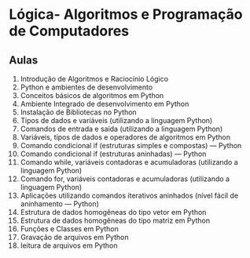 # Lógica- Algoritmos e Programação de Computadores 
## Aulas
1. Introdução de Algoritmos e Raciocínio Lógico
2. Python e ambientes de desenvolvimento
3. Conceitos básicos de algoritmos em Python
4. Ambiente Integrado de desenvolvimento em Python
5. Instalação de Bibliotecas no Python
6. Tipos de dados e variáveis (utilizando a linguagem Python)
7. Comandos de entrada e saída (utilizando a linguagem Python)
8. Variáveis, tipos de dados e operadores de algoritmos em Python
9. Comando condicional if (estruturas simples e compostas) — Python
10. Comando condicional if (estruturas aninhadas) — Python
11. Comando while, variáveis contadoras e acumuladoras (utilizando a linguagem Python)
12. Comando for, variáveis contadoras e acumuladoras (utilizando a linguagem Python)
13. Aplicações utilizando comandos iterativos aninhados (nível fácil de aninhamento — Python)
14. Estrutura de dados homogêneas do tipo vetor em Python
15. Estrutura de dados homogêneas do tipo matriz em Python
16. Funções e Classes em Python
17. Gravação de arquivos em Python
18. leitura de arquivos em Python


